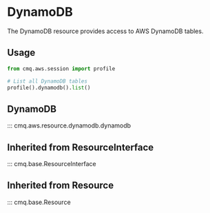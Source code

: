 # DynamoDB

The DynamoDB resource provides access to AWS DynamoDB tables.

## Usage

```python
from cmq.aws.session import profile

# List all DynamoDB tables
profile().dynamodb().list()
```

## DynamoDB
::: cmq.aws.resource.dynamodb.dynamodb

## Inherited from ResourceInterface
::: cmq.base.ResourceInterface
## Inherited from Resource
::: cmq.base.Resource